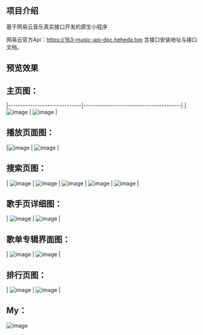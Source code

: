 ## 项目介绍
基于网易云音乐真实接口开发的原生小程序

网易云官方Api：https://163-music-api-doc.heheda.top
含接口安装地址与接口文档。

## 预览效果

## 主页图：

|------------------------------|----------------------------------------|
| ![image](worksShow/Home.png) | ![image](worksShow/Home_HotSinger.png) |

## 播放页面图：
|![image](worksShow/Play01.png) | ![image](worksShow/Play02.png) |

## 搜索页图：
| ![image](worksShow/SearchPage01.png) | 
![image](worksShow/SearchPage02.png) | ![image](worksShow/SearchPage03.png) |
![image](worksShow/SearchPage04.png) | ![image](worksShow/SearchPage05.png) |

## 歌手页详细图：
| ![image](worksShow/SingerPage.png) | ![image](worksShow/SingerMessage.png) |

## 歌单专辑界面图：
| ![image](worksShow/ListPage.png) | ![image](worksShow/ListMessagePage.png) |
## 排行页图：
| ![image](worksShow/RanKing.png) | ![image](worksShow/RanKing01.png) |

## My：
![image](worksShow/My.png)
